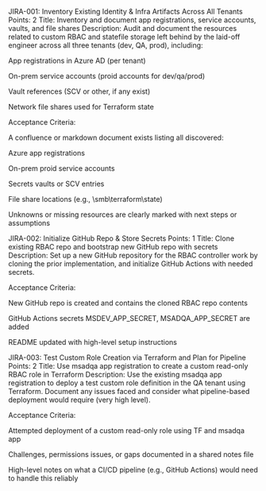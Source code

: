 JIRA-001: Inventory Existing Identity & Infra Artifacts Across All Tenants
Points: 2
Title: Inventory and document app registrations, service accounts, vaults, and file shares
Description:
Audit and document the resources related to custom RBAC and statefile storage left behind by the laid-off engineer across all three tenants (dev, QA, prod), including:

App registrations in Azure AD (per tenant)

On-prem service accounts (proid accounts for dev/qa/prod)

Vault references (SCV or other, if any exist)

Network file shares used for Terraform state

Acceptance Criteria:

A confluence or markdown document exists listing all discovered:

Azure app registrations

On-prem proid service accounts

Secrets vaults or SCV entries

File share locations (e.g., \\smb\terraform\state)

Unknowns or missing resources are clearly marked with next steps or assumptions

JIRA-002: Initialize GitHub Repo & Store Secrets
Points: 1
Title: Clone existing RBAC repo and bootstrap new GitHub repo with secrets
Description:
Set up a new GitHub repository for the RBAC controller work by cloning the prior implementation, and initialize GitHub Actions with needed secrets.

Acceptance Criteria:

New GitHub repo is created and contains the cloned RBAC repo contents

GitHub Actions secrets MSDEV_APP_SECRET, MSADQA_APP_SECRET are added

README updated with high-level setup instructions

JIRA-003: Test Custom Role Creation via Terraform and Plan for Pipeline
Points: 2
Title: Use msadqa app registration to create a custom read-only RBAC role in Terraform
Description:
Use the existing msadqa app registration to deploy a test custom role definition in the QA tenant using Terraform. Document any issues faced and consider what pipeline-based deployment would require (very high level).

Acceptance Criteria:

Attempted deployment of a custom read-only role using TF and msadqa app

Challenges, permissions issues, or gaps documented in a shared notes file

High-level notes on what a CI/CD pipeline (e.g., GitHub Actions) would need to handle this reliably
